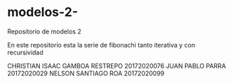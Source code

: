 # modelos-2-
Repositorio de modelos 2 

En este repositorio esta la serie de fibonachi tanto iterativa y con recursividad

CHRISTIAN ISAAC GAMBOA RESTREPO 20172020076
JUAN PABLO PARRA  20172020029
NELSON SANTIAGO ROA 20172020099

